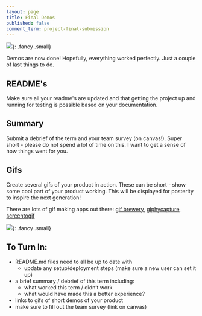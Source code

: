 ```yaml
---
layout: page
title: Final Demos
published: false
comment_term: project-final-submission
---
```




![](http://i.giphy.com/SfYTJuxdAbsVW.gif){: .fancy .small}


Demos are now done!  Hopefully, everything worked perfectly.  Just a couple of last things to do.  

## README's
Make sure all your readme's are updated and that getting the project up and running for testing is possible based on your documentation.  

## Summary
Submit a debrief of the term and your team survey (on canvas!).  Super short - please do not spend a lot of time on this. I want to get a sense of how things went for you.

## Gifs
Create several gifs of your product in action. These can be short - show some cool part of your product working. This will be displayed for posterity to inspire the next generation!

There are lots of gif making apps out there: [gif brewery](https://gfycat.com/gifbrewery), [giphycapture](https://giphy.com/apps/giphycapture), [screentogif](http://www.screentogif.com/)


![](https://media.giphy.com/media/BQAk13taTaKYw/giphy.gif){: .fancy .small}


## To Turn In:

* README.md files need to all be up to date with
  * update any setup/deployment steps (make sure a new user can set it up)
* a brief summary / debrief of this term including:
  * what worked this term / didn’t work
  * what would have made this a better experience?
* links to gifs of short demos of your product
* make sure to fill out the team survey (link on canvas)
